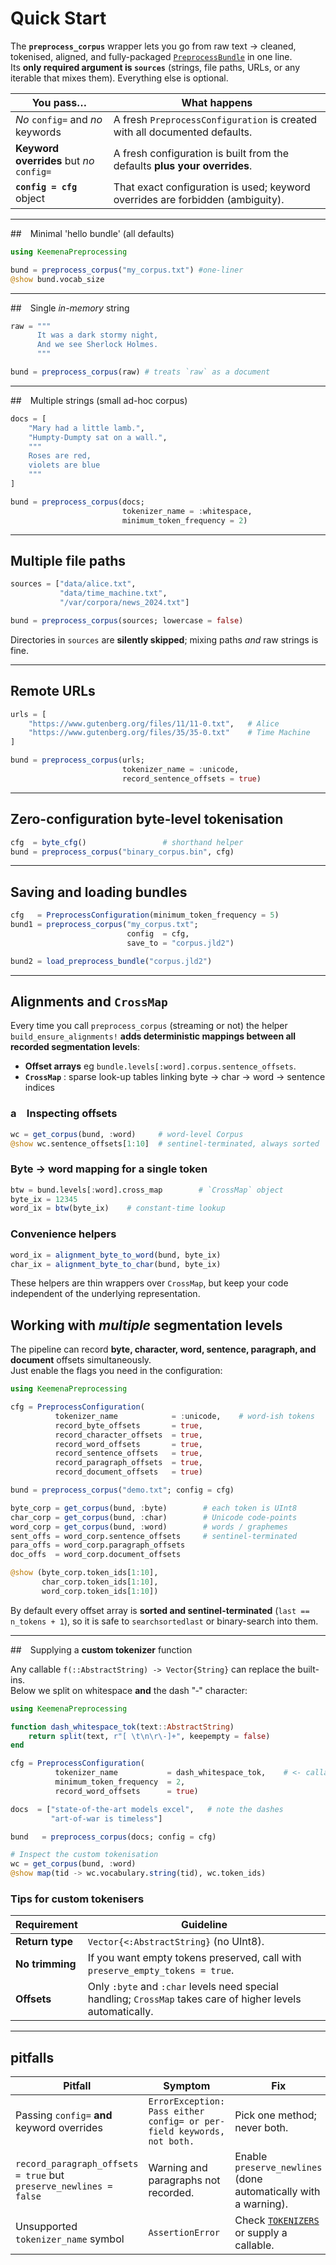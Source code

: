 

# Quick Start

The **`preprocess_corpus`** wrapper lets you go from raw text -> cleaned, tokenised, aligned, and fully-packaged [`PreprocessBundle`](@ref) in one line.  
Its **only required argument is `sources`** (strings, file paths, URLs, or any iterable that mixes them). Everything else is optional.

| You pass… | What happens |
|-----------|--------------|
| *No* `config=` and *no* keywords | A fresh `PreprocessConfiguration` is created with all documented defaults. |
| **Keyword overrides** but *no* `config=` | A fresh configuration is built from the defaults **plus your overrides**. |
| **`config = cfg`** object | That exact configuration is used; keyword overrides are forbidden (ambiguity). |

---

## Minimal 'hello bundle' (all defaults)

```julia
using KeemenaPreprocessing

bund = preprocess_corpus("my_corpus.txt") #one-liner
@show bund.vocab_size
```

---

## Single *in-memory* string

```julia
raw = """
      It was a dark stormy night,
      And we see Sherlock Holmes.
      """

bund = preprocess_corpus(raw) # treats `raw` as a document
```

---

## Multiple strings (small ad-hoc corpus)

```julia
docs = [
    "Mary had a little lamb.",
    "Humpty-Dumpty sat on a wall.",
    """
    Roses are red,
    violets are blue
    """
]

bund = preprocess_corpus(docs;
                         tokenizer_name = :whitespace,
                         minimum_token_frequency = 2)
```


---

## Multiple **file paths**

```julia
sources = ["data/alice.txt",
           "data/time_machine.txt",
           "/var/corpora/news_2024.txt"]

bund = preprocess_corpus(sources; lowercase = false)
```

Directories in `sources` are **silently skipped**; mixing paths *and* raw strings is fine.


---

## Remote URLs

```julia
urls = [
    "https://www.gutenberg.org/files/11/11-0.txt",   # Alice
    "https://www.gutenberg.org/files/35/35-0.txt"    # Time Machine
]

bund = preprocess_corpus(urls;
                         tokenizer_name = :unicode,
                         record_sentence_offsets = true)
```


---

## Zero-configuration **byte-level** tokenisation

```julia
cfg  = byte_cfg()                 # shorthand helper
bund = preprocess_corpus("binary_corpus.bin", cfg)
```

---

## Saving and loading bundles

```julia
cfg   = PreprocessConfiguration(minimum_token_frequency = 5)
bund1 = preprocess_corpus("my_corpus.txt";
                          config  = cfg,
                          save_to = "corpus.jld2")

bund2 = load_preprocess_bundle("corpus.jld2")
```


---

## Alignments and `CrossMap` 

Every time you call `preprocess_corpus` (streaming or not) the helper  
`build_ensure_alignments!` **adds deterministic mappings between all recorded segmentation levels**:

* **Offset arrays** eg `bundle.levels[:word].corpus.sentence_offsets`.
* **`CrossMap`** : sparse look-up tables linking byte -> char -> word -> sentence indices

### a Inspecting offsets

```julia
wc = get_corpus(bund, :word)     # word-level Corpus
@show wc.sentence_offsets[1:10]  # sentinel-terminated, always sorted
```

### Byte -> word mapping for a single token

```julia
btw = bund.levels[:word].cross_map        # `CrossMap` object
byte_ix = 12345
word_ix = btw(byte_ix)    # constant-time lookup
```

### Convenience helpers

```julia
word_ix = alignment_byte_to_word(bund, byte_ix)
char_ix = alignment_byte_to_char(bund, byte_ix)
```

These helpers are thin wrappers over `CrossMap`, but keep your code independent of the underlying representation.


## Working with *multiple* segmentation levels

The pipeline can record **byte, character, word, sentence, paragraph, and document** offsets simultaneously.  
Just enable the flags you need in the configuration:

```julia
using KeemenaPreprocessing

cfg = PreprocessConfiguration(
          tokenizer_name            = :unicode,    # word-ish tokens
          record_byte_offsets       = true,
          record_character_offsets  = true,
          record_word_offsets       = true,
          record_sentence_offsets   = true,
          record_paragraph_offsets  = true,
          record_document_offsets   = true)

bund = preprocess_corpus("demo.txt"; config = cfg)

byte_corp = get_corpus(bund, :byte)        # each token is UInt8
char_corp = get_corpus(bund, :char)        # Unicode code-points
word_corp = get_corpus(bund, :word)        # words / graphemes
sent_offs = word_corp.sentence_offsets     # sentinel-terminated
para_offs = word_corp.paragraph_offsets
doc_offs  = word_corp.document_offsets

@show (byte_corp.token_ids[1:10],
       char_corp.token_ids[1:10],
       word_corp.token_ids[1:10])
```

By default every offset array is **sorted and sentinel-terminated** (`last == n_tokens + 1`), so it is safe to `searchsortedlast` or binary-search into them.

---

## Supplying a **custom tokenizer** function

Any callable `f(::AbstractString) -> Vector{String}` can replace the built-ins.  
Below we split on whitespace **and** the dash "‐" character:

```julia
using KeemenaPreprocessing

function dash_whitespace_tok(text::AbstractString)
    return split(text, r"[ \t\n\r\-]+", keepempty = false)
end

cfg = PreprocessConfiguration(
          tokenizer_name           = dash_whitespace_tok,    # <- callable
          minimum_token_frequency  = 2,
          record_word_offsets      = true)

docs  = ["state-of-the-art models excel",   # note the dashes
         "art-of-war is timeless"]

bund   = preprocess_corpus(docs; config = cfg)

# Inspect the custom tokenisation
wc = get_corpus(bund, :word)
@show map(tid -> wc.vocabulary.string(tid), wc.token_ids)
```

### Tips for custom tokenisers

| Requirement | Guideline |
|-------------|-----------|
| **Return type** | `Vector{<:AbstractString}` (no UInt8). |
| **No trimming** | If you want empty tokens preserved, call with `preserve_empty_tokens = true`. |
| **Offsets** | Only `:byte` and `:char` levels need special handling; `CrossMap` takes care of higher levels automatically. |


---

## pitfalls

| Pitfall | Symptom | Fix |
|---------|---------|-----|
| Passing `config=` **and** keyword overrides | `ErrorException: Pass either config= or per-field keywords, not both.` | Pick one method; never both. |
| `record_paragraph_offsets = true` but `preserve_newlines = false` | Warning and paragraphs not recorded. | Enable `preserve_newlines` (done automatically with a warning). |
| Unsupported `tokenizer_name` symbol | `AssertionError` | Check [`TOKENIZERS`](@ref) or supply a callable. |

